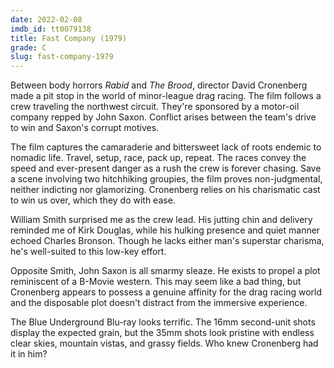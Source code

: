 ```yaml
---
date: 2022-02-08
imdb_id: tt0079138
title: Fast Company (1979)
grade: C
slug: fast-company-1979
---
```


Between body horrors <span data-imdb-id="tt0076590">_Rabid_</span> and <span data-imdb-id="tt0078908">_The Brood_</span>, director David Cronenberg made a pit stop in the world of minor-league drag racing. The film follows a crew traveling the northwest circuit. They're sponsored by a motor-oil company repped by John Saxon. Conflict arises between the team's drive to win and Saxon's corrupt motives.

<!-- end -->

The film captures the camaraderie and bittersweet lack of roots endemic to nomadic life. Travel, setup, race, pack up, repeat. The races convey the speed and ever-present danger as a rush the crew is forever chasing. Save a scene involving two hitchhiking groupies, the film proves non-judgmental, neither indicting nor glamorizing. Cronenberg relies on his charismatic cast to win us over, which they do with ease.

William Smith surprised me as the crew lead. His jutting chin and delivery reminded me of Kirk Douglas, while his hulking presence and quiet manner echoed Charles Bronson. Though he lacks either man's superstar charisma, he's well-suited to this low-key effort.

Opposite Smith, John Saxon is all smarmy sleaze. He exists to propel a plot reminiscent of a B-Movie western. This may seem like a bad thing, but Cronenberg appears to possess a genuine affinity for the drag racing world and the disposable plot doesn't distract from the immersive experience.

The Blue Underground Blu-ray looks terrific. The 16mm second-unit shots display the expected grain, but the 35mm shots look pristine with endless clear skies, mountain vistas, and grassy fields. Who knew Cronenberg had it in him?